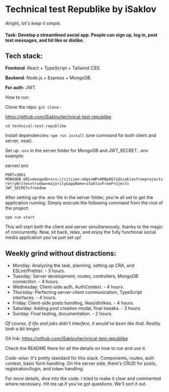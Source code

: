 # Technical test Republike by iSaklov

_Alright, let's keep it simple._

#### Task: Develop a streamlined social app. People can sign up, log in, post text messages, and hit like or dislike.

## Tech stack:

**Frontend**: React + TypeScript + Tailwind CSS.

**Backend**: Node.js + Express + MongoDB.

**For auth**: JWT.

How to run:

Clone the repo: `git clone` :

https://github.com/iSaklov/technical-test-republike

`cd technical-test-republike`

Install dependencies: `npm run install` (one command for both client and server, neat).

Set up `.env` in the server folder for MongoDB and JWT_SECRET.
.env example:

server/.env

```
PORT=3001
MONGODB_URI=mongodb+srv://citizen:eHpssWPvARNp067i@isaklovfreeprojects.bphkywi.mongodb.net/republike?retryWrites=true&w=majority&appName=iSaklovFreeProjects
JWT_SECRET=freedom
```

After setting up the .env file in the server folder, you're all set to get the application running. Simply execute the following command from the root of the project:

`npm run start`

This will start both the client and server simultaneously, thanks to the magic of concurrently. Now, sit back, relax, and enjoy the fully functional social media application you've just set up!

## Weekly grind without distractions:

- Monday: Analyzing the task, planning, setting up CRA, and ESLint/Prettier. - 3 hours.
- Tuesday: Server development, routes, controllers, MongoDB connection. - 4 hours.
- Wednesday: Client-side auth, AuthContext. - 4 hours.
- Thursday: Perfecting server-client communication, TypeScript interfaces. - 4 hours.
- Friday: Client-side posts handling, likes/dislikes. - 4 hours.
- Saturday: Adding post creation modal, final tweaks. - 3 hours.
- Sunday: Final testing, documentation. - 2 hours.

_Of course, if life and jobs didn't interfere, it would've been like that. Reality took a bit longer._

Git link: https://github.com/iSaklov/technical-test-republike

Check the README there for all the details on how to run and use it.

_Code-wise_: It's pretty standard for this stack. Components, routes, auth context, basic form handling. On the server side, there's CRUD for posts, registration/login, and token handling.

For _more details_, dive into the code. I tried to make it clear and commented where necessary. Hit me up if you've got questions. We'll sort it out.
